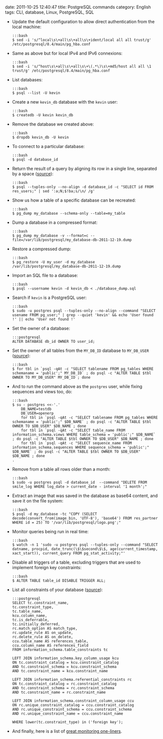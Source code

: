 date: 2011-10-25 12:40:47
title: PostgreSQL commands
category: English
tags: CLI, database, Linux, PostgreSQL, SQL

  * Update the default configuration to allow direct authentication from the local machine:

        :::bash
        $ sed -i 's/^local\s\+all\s\+all\s\+ident/local all all trust/g' /etc/postgresql/8.4/main/pg_hba.conf

  * Same as above but for local IPv4 and IPv6 connexions:

        :::bash
        $ sed -i 's/^host\s\+all\s\+all\s\+\(.*\)\s\+md5/host all all \1 trust/g' /etc/postgresql/8.4/main/pg_hba.conf

  * List databases:

        :::bash
        $ psql --list -U kevin

  * Create a new `kevin_db` database with the `kevin` user:

        :::bash
        $ createdb -U kevin kevin_db

  * Remove the database we created above:

        :::bash
        $ dropdb kevin_db -U kevin

  * To connect to a particular database:

        :::bash
        $ psql -d database_id

  * Return the result of a query by aligning its row in a single line, separated by a space ([source](http://stackoverflow.com/a/1252191)):

        :::bash
        $ psql --tuples-only --no-align -d database_id -c "SELECT id FROM res_users;" | sed ':a;N;$!ba;s/\n/ /g'

  * Show us how a table of a specific database can be recreated:

        :::bash
        $ pg_dump my_database --schema-only --table=my_table

  * Dump a database in a compressed format:

        :::bash
        $ pg_dump my_database -v --format=c --file=/var/lib/postgresql/my_database-db-2011-12-19.dump

  * Restore a compressed dump:

        :::bash
        $ pg_restore -U my_user -d my_database /var/lib/postgresql/my_database-db-2011-12-19.dump

  * Import an SQL file to a database:

        :::bash
        $ psql --username kevin -d kevin_db < ./database_dump.sql

  * Search if `kevin` is a PostgreSQL user:

        :::bash
        $ sudo -u postgres psql --tuples-only --no-align --command "SELECT usename FROM pg_user;" | grep --quiet 'kevin' && echo 'User found !' || echo 'User not found !'

  * Set the owner of a database:

        :::postgresql
        ALTER DATABASE db_id OWNER TO user_id;

  * Set the owner of all tables from the `MY_DB_ID` database to `MY_DB_USER` ([source](http://stackoverflow.com/questions/1348126/modify-owner-on-all-tables-simultaneously-in-postgresql)):

        :::bash
        $ for tbl in `psql -qAt -c "SELECT tablename FROM pg_tables WHERE schemaname = 'public';" MY_DB_ID` ; do psql -c "ALTER TABLE $tbl OWNER TO MY_DB_USER" MY_DB_ID ; done

  * And to run the command above as the `postgres` user, while fixing sequences and views too, do:

        :::bash
        $ su - postgres <<-'.'
            DB_NAME=testdb
            DB_USER=openerp
            for tbl in `psql -qAt -c "SELECT tablename FROM pg_tables WHERE schemaname = 'public';" $DB_NAME` ; do psql -c "ALTER TABLE $tbl OWNER TO $DB_USER" $DB_NAME ; done
            for tbl in `psql -qAt -c "SELECT table_name FROM information_schema.views WHERE table_schema = 'public';" $DB_NAME` ; do psql -c "ALTER TABLE $tbl OWNER TO $DB_USER" $DB_NAME ; done
            for tbl in `psql -qAt -c "SELECT sequence_name FROM information_schema.sequences WHERE sequence_schema = 'public';" $DB_NAME` ; do psql -c "ALTER TABLE $tbl OWNER TO $DB_USER" $DB_NAME ; done
        .

  * Remove from a table all rows older than a month:

        :::bash
        $ sudo -u postgres psql -d database_id  --command "DELETE FROM smile_log WHERE log_date > current_date - interval '1 month';"

  * Extract an image that was saved in the database as base64 content, and save it on the file system:

        :::bash
        $ psql -d my_database -tc "COPY (SELECT decode(convert_from(image_bin, 'UTF-8'), 'base64') FROM res_partner WHERE id = 25) TO '/var/lib/postgresql/logo.png';"

  * Monitor queries being run in real time:

        :::bash
        $ watch -n 1 'sudo -u postgres psql --tuples-only --command "SELECT datname, procpid, date_trunc(\$\$second\$\$, age(current_timestamp, xact_start)), current_query FROM pg_stat_activity;"'

  * Disable all triggers of a table, excluding triggers that are used to implement foreign key constraints:

        :::bash
        $ ALTER TABLE table_id DISABLE TRIGGER ALL;

  * List all constraints of your database ([source](http://solaimurugan.blogspot.com/2010/10/list-out-all-forien-key-constraints.html)):

        :::postgresql
        SELECT tc.constraint_name,
        tc.constraint_type,
        tc.table_name,
        kcu.column_name,
        tc.is_deferrable,
        tc.initially_deferred,
        rc.match_option AS match_type,
        rc.update_rule AS on_update,
        rc.delete_rule AS on_delete,
        ccu.table_name AS references_table,
        ccu.column_name AS references_field
        FROM information_schema.table_constraints tc

        LEFT JOIN information_schema.key_column_usage kcu
        ON tc.constraint_catalog = kcu.constraint_catalog
        AND tc.constraint_schema = kcu.constraint_schema
        AND tc.constraint_name = kcu.constraint_name

        LEFT JOIN information_schema.referential_constraints rc
        ON tc.constraint_catalog = rc.constraint_catalog
        AND tc.constraint_schema = rc.constraint_schema
        AND tc.constraint_name = rc.constraint_name

        LEFT JOIN information_schema.constraint_column_usage ccu
        ON rc.unique_constraint_catalog = ccu.constraint_catalog
        AND rc.unique_constraint_schema = ccu.constraint_schema
        AND rc.unique_constraint_name = ccu.constraint_name

        WHERE lower(tc.constraint_type) in ('foreign key');

  * And finally, here is a list of [great monitoring one-liners](http://linuxhow-tos.blogspot.com/2011/03/monitor-postgresql-with-queries.html).

